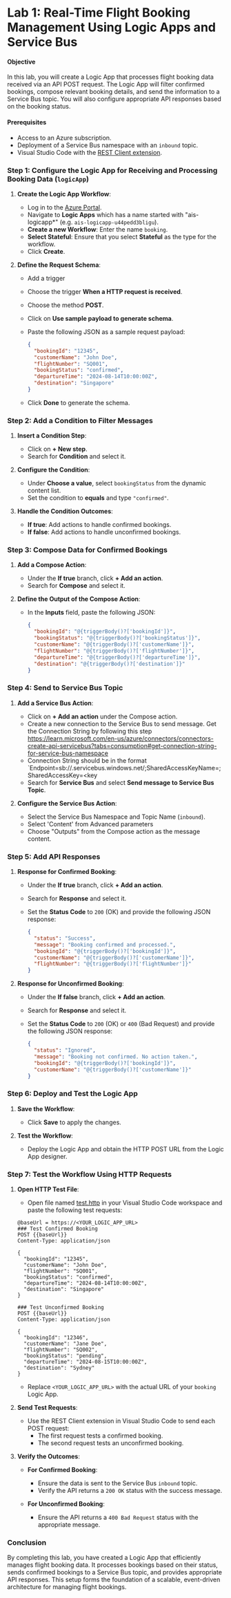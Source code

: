 # **Lab 1: Real-Time Flight Booking Management Using Logic Apps and Service Bus**

#### **Objective**

In this lab, you will create a Logic App that processes flight booking data received via an API POST request. The Logic
App will filter confirmed bookings, compose relevant booking details, and send the information to a Service Bus topic.
You will also configure appropriate API responses based on the booking status.

#### **Prerequisites**

- Access to an Azure subscription.
- Deployment of a Service Bus namespace with an `inbound` topic.
- Visual Studio Code with
  the [REST Client extension](https://marketplace.visualstudio.com/items?itemName=humao.rest-client).

### **Step 1: Configure the Logic App for Receiving and Processing Booking Data (`logicApp`)**

1. **Create the Logic App Workflow**:
    - Log in to the [Azure Portal](https://portal.azure.com/).
    - Navigate to **Logic Apps** which has a name started with "ais-logicapp*" (e.g. `ais-logicapp-u44pedd3bligu`).
    - **Create a new Workflow**: Enter the name `booking`.
    - **Select Stateful**: Ensure that you select **Stateful** as the type for the workflow.
    - Click **Create**.

2. **Define the Request Schema**:

    - Add a trigger
    - Choose the trigger **When a HTTP request is received**.
    - Choose the method **POST**.
    - Click on **Use sample payload to generate schema**.
    - Paste the following JSON as a sample request payload:

      ```json
      {
        "bookingId": "12345",
        "customerName": "John Doe",
        "flightNumber": "SQ001",
        "bookingStatus": "confirmed",
        "departureTime": "2024-08-14T10:00:00Z",
        "destination": "Singapore"
      }
      ```

    - Click **Done** to generate the schema.

### **Step 2: Add a Condition to Filter Messages**

1. **Insert a Condition Step**:
    - Click on **+ New step**.
    - Search for **Condition** and select it.

2. **Configure the Condition**:
    - Under **Choose a value**, select `bookingStatus` from the dynamic content list.
    - Set the condition to **equals** and type `"confirmed"`.

3. **Handle the Condition Outcomes**:
    - **If true**: Add actions to handle confirmed bookings.
    - **If false**: Add actions to handle unconfirmed bookings.

### **Step 3: Compose Data for Confirmed Bookings**

1. **Add a Compose Action**:
    - Under the **If true** branch, click **+ Add an action**.
    - Search for **Compose** and select it.

2. **Define the Output of the Compose Action**:
    - In the **Inputs** field, paste the following JSON:

      ```json
      {
        "bookingId": "@{triggerBody()?['bookingId']}",
        "bookingStatus": "@{triggerBody()?['bookingStatus']}",
        "customerName": "@{triggerBody()?['customerName']}",
        "flightNumber": "@{triggerBody()?['flightNumber']}",
        "departureTime": "@{triggerBody()?['departureTime']}",
        "destination": "@{triggerBody()?['destination']}"
      }
      ```

### **Step 4: Send to Service Bus Topic**

1. **Add a Service Bus Action**:
    - Click on **+ Add an action** under the Compose action.
    - Create a new connection to the Service Bus to send message. Get the Connection String by following this step https://learn.microsoft.com/en-us/azure/connectors/connectors-create-api-servicebus?tabs=consumption#get-connection-string-for-service-bus-namespace
    - Connection String should be in the format `Endpoint=sb://<namespace>.servicebus.windows.net/;SharedAccessKeyName=<keyname>;SharedAccessKey=<key
    - Search for **Service Bus** and select **Send message to Service Bus Topic**.

2. **Configure the Service Bus Action**:
    - Select the Service Bus Namespace and Topic Name (`inbound`).
    - Select 'Content' from Advanced parameters
    - Choose "Outputs" from the Compose action as the message content.

### **Step 5: Add API Responses**

1. **Response for Confirmed Booking**:
    - Under the **If true** branch, click **+ Add an action**.
    - Search for **Response** and select it.
    - Set the **Status Code** to `200` (OK) and provide the following JSON response:

      ```json
      {
        "status": "Success",
        "message": "Booking confirmed and processed.",
        "bookingId": "@{triggerBody()?['bookingId']}",
        "customerName": "@{triggerBody()?['customerName']}",
        "flightNumber": "@{triggerBody()?['flightNumber']}"
      }
      ```

2. **Response for Unconfirmed Booking**:
    - Under the **If false** branch, click **+ Add an action**.
    - Search for **Response** and select it.
    - Set the **Status Code** to `200` (OK) or `400` (Bad Request) and provide the following JSON response:

      ```json
      {
        "status": "Ignored",
        "message": "Booking not confirmed. No action taken.",
        "bookingId": "@{triggerBody()?['bookingId']}",
        "customerName": "@{triggerBody()?['customerName']}"
      }
      ```

### **Step 6: Deploy and Test the Logic App**

1. **Save the Workflow**:
    - Click **Save** to apply the changes.

2. **Test the Workflow**:
    - Deploy the Logic App and obtain the HTTP POST URL from the Logic App designer.

### **Step 7: Test the Workflow Using HTTP Requests**

1. **Open HTTP Test File**:
    - Open file named [test.http](../test.http) in your Visual Studio Code workspace and paste the following test
      requests:

   ```http
   @baseUrl = https://<YOUR_LOGIC_APP_URL>
   ### Test Confirmed Booking
   POST {{baseUrl}}
   Content-Type: application/json

   {
     "bookingId": "12345",
     "customerName": "John Doe",
     "flightNumber": "SQ001",
     "bookingStatus": "confirmed",
     "departureTime": "2024-08-14T10:00:00Z",
     "destination": "Singapore"
   }

   ### Test Unconfirmed Booking
   POST {{baseUrl}}
   Content-Type: application/json

   {
     "bookingId": "12346",
     "customerName": "Jane Doe",
     "flightNumber": "SQ002",
     "bookingStatus": "pending",
     "departureTime": "2024-08-15T10:00:00Z",
     "destination": "Sydney"
   }
   ```

    - Replace `<YOUR_LOGIC_APP_URL>` with the actual URL of your `booking` Logic App.

2. **Send Test Requests**:
    - Use the REST Client extension in Visual Studio Code to send each POST request:
        - The first request tests a confirmed booking.
        - The second request tests an unconfirmed booking.

3. **Verify the Outcomes**:
    - **For Confirmed Booking**:
        - Ensure the data is sent to the Service Bus `inbound` topic.
        - Verify the API returns a `200 OK` status with the success message.

    - **For Unconfirmed Booking**:
        - Ensure the API returns a `400 Bad Request` status with the appropriate message.

### **Conclusion**

By completing this lab, you have created a Logic App that efficiently manages flight booking data. It processes bookings
based on their status, sends confirmed bookings to a Service Bus topic, and provides appropriate API responses. This
setup forms the foundation of a scalable, event-driven architecture for managing flight bookings.